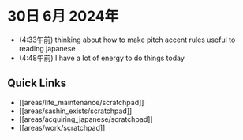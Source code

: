 # 30日 6月 2024年
- (4:33午前) thinking about how to make pitch accent rules useful to reading japanese
- (4:48午前) I have a lot of energy to do things today

 



## Quick Links
- [[areas/life_maintenance/scratchpad]]
- [[areas/sashin_exists/scratchpad]]
- [[areas/acquiring_japanese/scratchpad]]
- [[areas/work/scratchpad]]
